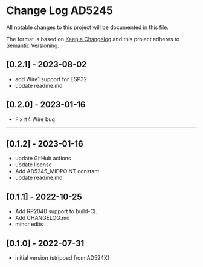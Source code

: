 # Change Log AD5245

All notable changes to this project will be documented in this file.

The format is based on [Keep a Changelog](http://keepachangelog.com/)
and this project adheres to [Semantic Versioning](http://semver.org/).


## [0.2.1] - 2023-08-02
- add Wire1 support for ESP32
- update readme.md


## [0.2.0] - 2023-01-16
- Fix #4 Wire bug

----

## [0.1.2] - 2023-01-16
- update GitHub actions
- update license
- Add AD5245_MIDPOINT constant
- update readme.md

## [0.1.1] - 2022-10-25
- Add RP2040 support to build-CI.
- Add CHANGELOG.md
- minor edits

## [0.1.0] - 2022-07-31
- initial version (stripped from AD524X)

